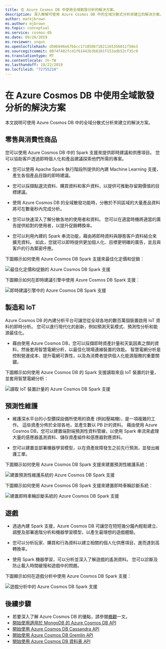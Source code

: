 ```yaml
---
title: 在 Azure Cosmos DB 中使用全域散發分析的解決方案。
description: 深入瞭解可使用 Azure Cosmos DB 中的全域分散式分析來建立的解決方案。
author: markjbrown
ms.author: mjbrown
ms.topic: conceptual
ms.service: cosmos-db
ms.date: 09/26/2019
ms.reviewer: sngun
ms.openlocfilehash: d50b946e67bbcc171850b71021165356011f58e3
ms.sourcegitcommit: 8074f482fcd1f61442b3b8101f153adb52cf35c9
ms.translationtype: MT
ms.contentlocale: zh-TW
ms.lasthandoff: 10/22/2019
ms.locfileid: "72755210"
---
```

# <a name="solutions-using-globally-distributed-analytics-in-azure-cosmos-db"></a>在 Azure Cosmos DB 中使用全域散發分析的解決方案

本文說明可使用 Azure Cosmos DB 中的全域分散式分析來建立的解決方案。

## <a name="retail-and-consumer-goods"></a>零售與消費性商品

您可以使用 Azure Cosmos DB 中的 Spark 支援來提供即時建議和供應項目。 您可以協助客戶透過即時個人化和產品建議探索他們所需的專案。

* 您可以使用 Apache Spark 執行階段所提供的內建 Machine Learning 支援，產生各個產品目錄的即時建議。

* 您可以採擷點選流資料、購買資料和客戶資料，以提供可推動存留期價值的目標建議。

* 使用 Azure Cosmos DB 的全域散發功能時，分散於不同區域的大量產品資料將可在數毫秒內完成分析。

* 您可以快速深入了解分散各地的使用者和資料。 您可以在適當時機將適當的廣告提供給對的使用者，以提升促銷轉換率。

* 您可以利用內建的 Spark 串流功能，藉由將即時資料與靜態客戶資料結合來擴充資料。 如此，您就可以即時提供更加個人化、目標更明確的廣告，並且與客戶的行為緊密呼應。

下圖顯示如何使用 Azure Cosmos DB Spark 支援來最佳化定價和促銷：

![最佳化定價和促銷的 Azure Cosmos DB Spark 支援](./media/spark-api-introduction/optimize-pricing-and-promotions.png)


下圖顯示如何在即時建議引擎中使用 Azure Cosmos DB Spark 支援：

![即時建議引擎中的 Azure Cosmos DB Spark 支援](./media/spark-api-introduction/real-time-recommendation-engine.png)

## <a name="manufacturing-and-iot"></a>製造和 IoT

Azure Cosmos DB 的內建分析平台可讓您從全球各地的數百萬個裝置啟用 IoT 資料的即時分析。 您可以進行現代化的創新，例如預測天氣模式、預測性分析和能源最佳化。

* 藉由使用 Azure Cosmos DB，您可以採擷即時資產計量和天氣因素之類的資料，然後套用智慧電網分析，以最佳化現場連線裝置的效能。 智慧電網分析是控制營運成本、提升電網可靠性，以及為消費者提供個人化能源服務的重要關鍵。

下圖顯示如何使用 Azure Cosmos DB 的 Spark 支援讀取來自 IoT 裝置的計量，並套用智慧電網分析：

![讀取 IoT 裝置計量的 Azure Cosmos DB Spark 支援](./media/spark-api-introduction/read-metrics-from-iot-devices.png)

## <a name="predictive-maintenance"></a>預測性維護

* 維護深水平台的小型鑽探設備所使用的資產 (例如壓縮機)，是一項複雜的工作。 這些資產分佈於全球各地，並產生數以 PB 計的資料。 藉由使用 Azure Cosmos DB，您可以建置端對端預測性資料管線，以使用 Spark 串流來處理大量的感應器遙測資料、儲存資產組件和感應器對應資料。

* 您可以建置並部署機器學習模型，以在資產故障發生之前先行預測，並發出維護工單。

下圖顯示如何使用 Azure Cosmos DB Spark 支援來建置預測性維護系統：

![建置預測性維護系統的 Azure Cosmos DB Spark 支援](./media/spark-api-introduction/predictive-maintenance-system.png)

下圖顯示如何使用 Azure Cosmos DB Spark 支援來建置即時車輛診斷系統：

![建置即時車輛診斷系統的 Azure Cosmos DB Spark 支援](./media/spark-api-introduction/real-time-vehicle-diagnostic-system.png)

## <a name="gaming"></a>遊戲

* 透過內建 Spark 支援，Azure Cosmos DB 可讓您在短短幾分鐘內輕鬆建立、調整及部署進階分析和機器學習模型，以產生最理想的遊戲體驗。

* 您可以分析玩家、購買和行為資料以建立相關的個人化供應項目，進而達到高轉換率。

* 使用 Spark 機器學習，可以分析並深入了解遊戲的遙測資料。 您可以診斷及防止載入時間緩慢和遊戲中的問題。

下圖顯示如何在遊戲分析中使用 Azure Cosmos DB Spark 支援：

![遊戲分析中的 Azure Cosmos DB Spark 支援](./media/spark-api-introduction/gaming-analytics.png)

## <a name="next-steps"></a>後續步驟

* 若要深入了解 Azure Cosmos DB 的優點，請參閱[概觀](introduction.md)一文。
* [開始使用適用於 MongoDB 的 Azure Cosmos DB API](mongodb-introduction.md)
* [開始使用 Azure Cosmos DB Cassandra API](cassandra-introduction.md)
* [開始使用 Azure Cosmos DB Gremlin API](graph-introduction.md)
* [開始使用 Azure Cosmos DB 資料表 API](table-introduction.md)
